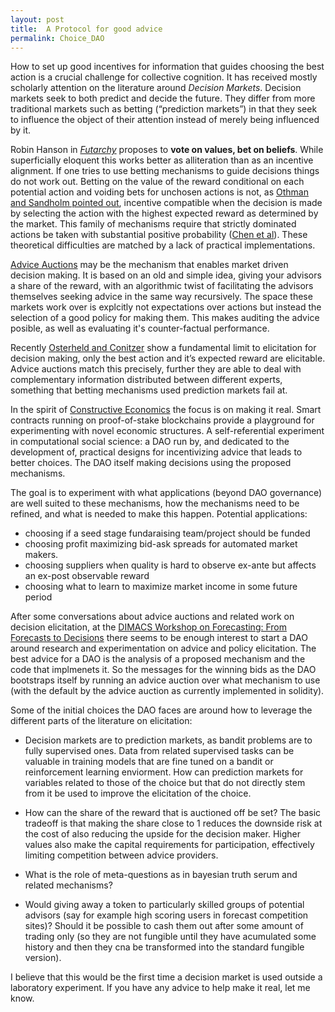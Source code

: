 ```yaml
---
layout: post
title:  A Protocol for good advice
permalink: Choice_DAO
---
```


How to set up good incentives for information that guides choosing the best action is a crucial challenge for collective cognition. It has received mostly scholarly attention on the literature around _Decision Markets_. Decision markets  seek to both predict and decide the future. They differ from more traditional markets such as betting (“prediction markets”) in that they seek to influence the object of their attention instead of merely being influenced by it. 

Robin Hanson in _[Futarchy](http://mason.gmu.edu/~rhanson/futarchy.html)_ proposes to **vote on values, bet on beliefs**. While superficially eloquent this works better as alliteration than as an incentive alignment. If one tries to use betting mechanisms to guide decisions things do not work out. Betting on the value of the reward conditional on each potential action and voiding bets for unchosen actions  is not, as [Othman and Sandholm pointed out](https://www.cs.cmu.edu/~sandholm/decision%20rules%20and%20decision%20markets.AAMAS10.pdf), incentive compatible when the decision is made by selecting the action with the highest expected reward as determined by the market. This family of mechanisms require that strictly dominated actions be taken with substantial positive probability ([Chen et al](https://www.microsoft.com/en-us/research/wp-content/uploads/2016/04/TEAC-final1.pdf)). These theoretical difficulties are matched by a lack of practical implementations.

[Advice Auctions](http://nikete.com/advice_auctions.pdf) may be the mechanism that enables market driven decision making. It is based on an old and simple idea, giving your advisors a share of the reward, with an algorithmic twist of facilitating the advisors themselves seeking advice in the same way recursively.  The space these markets work over is explcitly not expectations over actions but instead the selection of a good policy for making them. This makes auditing the advice posible, as well as evaluating it's counter-factual performance. 

Recently [Osterheld and Conitzer](https://users.cs.duke.edu/~conitzer/decisionWINE20.pdf) show a fundamental limit to elicitation for decision making, only the best action and it’s expected reward are elicitable. Advice auctions match this precisely, further they are able to deal with complementary information distributed between different experts, something that betting mechanisms used prediction markets fail at.

In the spirit of [Constructive Economics](https://web.archive.org/web/20161229154937/http://aiecon.tumblr.com/post/489827144/what-is-constructive-economics) the focus is on making it real. Smart contracts running on proof-of-stake blockchains provide a playground for experimenting with novel economic structures. A self-referential experiment in computational social science: a DAO run by, and dedicated to the development of, practical designs for incentivizing advice that leads to better choices. The DAO itself making decisions using the proposed mechanisms. 

The goal is to experiment with what applications (beyond DAO governance) are well suited to these mechanisms, how the mechanisms need to be refined, and what is needed to make this happen.  Potential applications:

* choosing if a seed stage fundaraising team/project should be funded
* choosing profit maximizing bid-ask spreads for automated market makers.
* choosing suppliers when quality is hard to observe ex-ante but affects an ex-post observable reward
* choosing what to learn to maximize market income in some future period

After some conversations about advice auctions and related work on decision elicitation, at the [DIMACS Workshop on Forecasting: From Forecasts to Decisions](http://dimacs.rutgers.edu/events/details?eID=1864) there seems to be enough interest to start a DAO around research and experimentation on advice and policy elicitation. The best advice for a DAO is the analysis of a proposed mechanism and the code that implmenets it. So the messages for the winning bids as the DAO bootstraps itself by running an advice auction over what mechanism to use (with the default by the advice auction as currently implemented in solidity).

Some of the initial choices the DAO faces are around how to leverage the different parts of the literature on elicitation:

* Decision markets are to prediction markets, as bandit problems are to fully supervised ones. Data from related supervised tasks can be  valuable in training models that are fine tuned on a bandit or reinforcement learning enviorment. How can prediction markets for variables related to those of the choice but that do not directly stem from it be used to improve the elicitation of the choice.

* How can the share of the reward that is auctioned off be set? The basic tradeoff is that making the share close to 1 reduces the downside risk at the cost of also reducing the upside for the decision maker. Higher values also make the capital requirements for participation, effectively limiting competition between  advice providers. 

* What is the role of meta-questions as in bayesian truth serum and related mechanisms?

* Would giving away a token to particularly skilled groups of potential advisors (say for example high scoring users in forecast competition sites)? Should it be possible to cash them out after some amount of trading only (so they are not fungible until they have acumulated some history and then they cna be transformed into the standard fungible version). 



I believe that this would be the first time a decision market is used outside a laboratory experiment. If you have any advice to help make it real, let me know.
